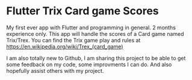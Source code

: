 # Flutter Trix Card game Scores

My first ever app with Flutter and programming in general. 2 months experience only.
This app will handle the scores of a Card game named Trix/Trex.
You can find the Trix game play and rules at https://en.wikipedia.org/wiki/Trex_(card_game)

I am also totally new to Github, I am sharing this project to be able to get some feedback on my code, some improvments I can do. And also hopefully assist others with my project.


